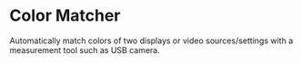 # Color Matcher
Automatically match colors of two displays or video sources/settings with a measurement tool such as USB camera.
